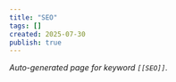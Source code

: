 ```yaml
---
title: "SEO"
tags: []
created: 2025-07-30
publish: true
---
```


_Auto-generated page for keyword `[[SEO]]`._
